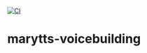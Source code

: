 [![CI](https://github.com/marytts/marytts-voicebuilding/actions/workflows/main.yml/badge.svg)](https://github.com/marytts/marytts-voicebuilding/actions/workflows/main.yml)

marytts-voicebuilding
=====================
